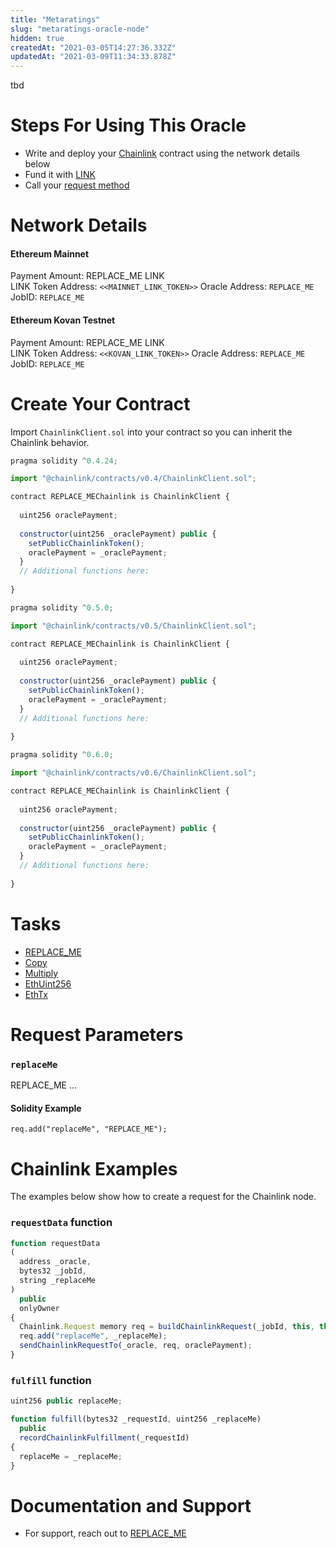 ```yaml
---
title: "Metaratings"
slug: "metaratings-oracle-node"
hidden: true
createdAt: "2021-03-05T14:27:36.332Z"
updatedAt: "2021-03-09T11:34:33.878Z"
---
```

tbd

# Steps For Using This Oracle

- Write and deploy your [Chainlink](https://docs.chain.link/docs/example-walkthrough) contract using the network details below
- Fund it with [LINK](doc:link-token-contracts)
- Call your [request method](#section-chainlink-examples)

# Network Details

#### Ethereum Mainnet
Payment Amount: REPLACE_ME LINK  
LINK Token Address: `<<MAINNET_LINK_TOKEN>>` 
Oracle Address: `REPLACE_ME`  
JobID: `REPLACE_ME`  

#### Ethereum Kovan Testnet
Payment Amount: REPLACE_ME  LINK  
LINK Token Address: `<<KOVAN_LINK_TOKEN>>`
Oracle Address: `REPLACE_ME`  
JobID: `REPLACE_ME`  

# Create Your Contract

Import `ChainlinkClient.sol` into your contract so you can inherit the Chainlink behavior.

```javascript Solidity 4
pragma solidity ^0.4.24;

import "@chainlink/contracts/v0.4/ChainlinkClient.sol";

contract REPLACE_MEChainlink is ChainlinkClient {
  
  uint256 oraclePayment;
  
  constructor(uint256 _oraclePayment) public {
    setPublicChainlinkToken();
    oraclePayment = _oraclePayment;
  }
  // Additional functions here:
  
}
```
```javascript Solidity 5
pragma solidity ^0.5.0;

import "@chainlink/contracts/v0.5/ChainlinkClient.sol";

contract REPLACE_MEChainlink is ChainlinkClient {
  
  uint256 oraclePayment;
  
  constructor(uint256 _oraclePayment) public {
    setPublicChainlinkToken();
    oraclePayment = _oraclePayment;
  }
  // Additional functions here:
  
}
```
```javascript Solidity 6
pragma solidity ^0.6.0;

import "@chainlink/contracts/v0.6/ChainlinkClient.sol";

contract REPLACE_MEChainlink is ChainlinkClient {
  
  uint256 oraclePayment;
  
  constructor(uint256 _oraclePayment) public {
    setPublicChainlinkToken();
    oraclePayment = _oraclePayment;
  }
  // Additional functions here:
  
}
```

# Tasks
* <a href="https://market.link/adapters/replace_me" target="_blank">REPLACE_ME</a>
* [Copy](doc:adapters#copy)
* [Multiply](doc:adapters#multiply)
* [EthUint256](doc:adapters#ethuint256)
* [EthTx](doc:adapters#ethtx)

# Request Parameters
### `replaceMe`
REPLACE_ME ...
#### Solidity Example
`req.add("replaceMe", "REPLACE_ME");`

# Chainlink Examples

The examples below show how to create a request for the Chainlink node.

### `requestData` function

```javascript
function requestData
(
  address _oracle,
  bytes32 _jobId,
  string _replaceMe
)
  public
  onlyOwner
{
  Chainlink.Request memory req = buildChainlinkRequest(_jobId, this, this.fulfill.selector);
  req.add("replaceMe", _replaceMe);
  sendChainlinkRequestTo(_oracle, req, oraclePayment);
}
```
### `fulfill` function

```javascript
uint256 public replaceMe;

function fulfill(bytes32 _requestId, uint256 _replaceMe)
  public
  recordChainlinkFulfillment(_requestId)
{
  replaceMe = _replaceMe;
}
```

# Documentation and Support
- For support, reach out to [REPLACE_ME](https://replaceme.com)